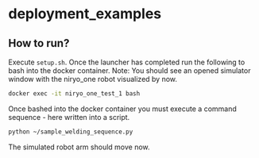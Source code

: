 # deployment_examples


## How to run?
Execute `setup.sh`.
Once the launcher has completed run the following to bash into the docker container.
Note: You should see an opened simulator window with the niryo_one robot visualized by now.

```bash
docker exec -it niryo_one_test_1 bash
```

Once bashed into the docker container you must execute a command sequence - here written into a script.

```bash
python ~/sample_welding_sequence.py
```

The simulated robot arm should move now.

